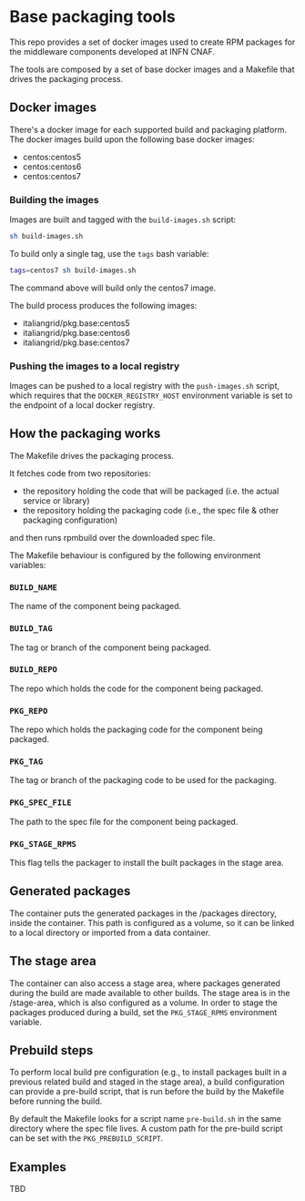 # Base packaging tools

This repo provides a set of docker images used to create RPM packages for the
middleware components developed at INFN CNAF.

The tools are composed by a set of base docker images and a Makefile that 
drives the packaging process.

## Docker images

There's a docker image for each supported build and packaging platform.
The docker images build upon the following base docker images:

- centos:centos5
- centos:centos6
- centos:centos7

### Building the images

Images are built and tagged with the `build-images.sh` script:

```bash
sh build-images.sh
```

To build only a single tag, use the `tags` bash variable:

```bash
tags=centos7 sh build-images.sh
```

The command above will build only the centos7 image.

The build process produces the following images:

- italiangrid/pkg.base:centos5
- italiangrid/pkg.base:centos6
- italiangrid/pkg.base:centos7

### Pushing the images to a local registry

Images can be pushed to a local registry with the `push-images.sh` script,
which requires that the `DOCKER_REGISTRY_HOST` environment variable is set to
the endpoint of a local docker registry.

## How the packaging works

The Makefile drives the packaging process.

It fetches code from two repositories:
- the repository holding the code that will be packaged (i.e. the actual
  service or library)
- the repository holding the packaging code (i.e., the spec file & other
  packaging configuration)

and then runs rpmbuild over the downloaded spec file.

The Makefile behaviour is configured by the following environment variables:

### `BUILD_NAME`

The name of the component being packaged.

### `BUILD_TAG`

The tag or branch of the component being packaged.

### `BUILD_REPO`

The repo which holds the code for the component being packaged.

### `PKG_REPO`

The repo which holds the packaging code for the component being packaged.

### `PKG_TAG`

The tag or branch of the packaging code to be used for the packaging.

### `PKG_SPEC_FILE`

The path to the spec file for the component being packaged.

### `PKG_STAGE_RPMS`

This flag tells the packager to install the built packages in the stage area.

## Generated packages

The container puts the generated packages in the /packages directory, inside
the container. This path is configured as a volume, so it can be linked to a
local directory or imported from a data container.

## The stage area

The container can also access a stage area, where packages generated during the
build are made available to other builds.
The stage area is in the /stage-area, which is also configured as a volume.
In order to stage the packages produced during a build, set the `PKG_STAGE_RPMS`
environment variable.

## Prebuild steps

To perform local build pre configuration (e.g., to install packages built in a
previous related build and staged in the stage area), a build configuration can
provide a pre-build script, that is run before the build by the Makefile before
running the build.

By default the Makefile looks for a script name `pre-build.sh` in the same
directory where the spec file lives. A custom path for the pre-build script can be
set with the `PKG_PREBUILD_SCRIPT`.

## Examples

TBD
